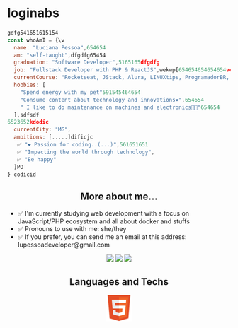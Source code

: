 # loginabs

```javascript 
gdfg541651615154
const whoAmI = {\v
  name: "Luciana Pessoa",654654
  am: "self-taught",dfgdfg65454
  graduation: "Software Developer",5165165dfgdfg
  job: "Fullstack Developer with PHP & ReactJS",wekwp[654654654654654vcvcvsdfsdf
  currentCourse: "Rocketseat, JStack, Alura, LINUXtips, ProgramadorBR, Dio, Estudonauta.",SDFSDFSDF
  hobbies: [
    "Spend energy with my pet"591545464654
    "Consume content about technology and innovations❤️",654654
    " I like to do maintenance on machines and electronics👩‍🔧‍"654654
  ],sdfsdf
6523652kdodic
  currentCity: "MG",
  ambitions: [.....]dificjc
   ✅ "❤️ Passion for coding..(...)",561651651
   ✅ "Impacting the world through technology",
   ✅ "Be happy"
  ]PO
} codicid
```
<div>
  <h2 align="center">More about me...</h2>
  
  <ul>
    <li>✅ I'm currently studying web development with a focus on JavaScript/PHP ecosystem and all about docker and stuffs</li>
    <li>✅ Pronouns to use with me: she/they</li>
    <li>✅ If you prefer, you can send me an email at this address: lupessoadeveloper@gmail.com</li>
  </ul>
  
  <div align="center">
    <a href="https://instagram.com/luciana.developer" target="_blank"><img src="https://img.shields.io/badge/-Instagram-%23E4405F?style=for-the-badge&logo=instagram&logoColor=white" target="_blank"></a>
    <a href="#" target="_blank"><img src="https://img.shields.io/badge/-LinkedIn-%230077B5?style=for-the-badge&logo=linkedin&logoColor=white" target="_blank"></a>
    <a href="#" target="_blank"><img src="https://img.shields.io/badge/-Rocketseat-blueviolet?style=for-the-badge" target="_blank"></a>
  </div>
</div>

<div align="center">
  <h2>Languages and Techs</h2>
    <img align="center" alt="Pedro-HTML" height="60" width="60" src="https://raw.githubusercontent.com/devicons/devicon/master/icons/html5/html5-original.svg">
